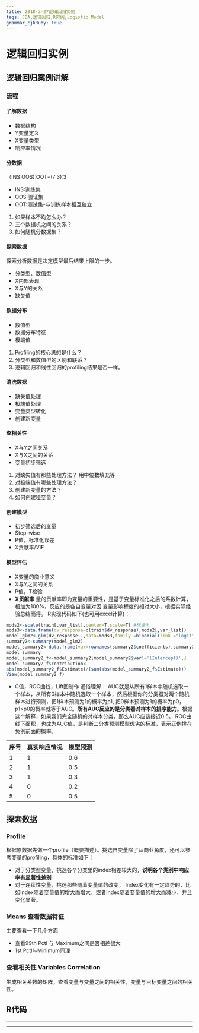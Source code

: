 ```yaml
---
title: 2018-3-27逻辑回归实例
tags: CDA,逻辑回归,R实例,Logistic Model
grammar_cjkRuby: true
---
```

# 逻辑回归实例
## 逻辑回归案例讲解
### 流程
#### 了解数据
- 数据结构
- Y变量定义
- X变量类型
- 响应率情况
#### 分数据
（INS:OOS):OOT=(7:3):3
- INS:训练集
- OOS:验证集
- OOT:测试集-与训练样本相互独立

1. 如果样本不均怎么办？
2. 三个数据机之间的关系？
3. 如何随机分数据集？
#### 探索数据
探索分析数据是决定模型最后结果上限的一步。
- 分类型、数值型
- X内部表现
- X与Y的关系
- 缺失值
#### 数据分布
- 数值型
- 数据分布特征
- 极端值
1. Profiling的核心思想是什么？
2. 分类型和数值型的区别和联系？
3. 逻辑回归和线性回归的profiling结果是否一样。

#### 清洗数据
- 缺失值处理
- 极端值处理
- 变量类型转化
- 创建新变量

#### 查相关性
- X与Y之间关系
- X与X之间的关系
- 变量初步筛选 
1. 对缺失值有那些处理方法？
用中位数填充等
2. 对极端值有哪些处理方法？
3. 创建新变量的方法？
4. 如何创建哑变量？
#### 创建模型
- 初步筛选后的变量
- Step-wise
- P值，标准化误差
- X贡献率/VIF
#### 模型评估
- X变量的商业意义
- X与Y之间的关系
- P值，T检验
- **X贡献率**
量的贡献率即为变量的重要性，是基于变量标准化之后的系数计算，相加为100%，反应的是各自变量对因
变量影响程度的相对大小，根据实际经验总结而得。 R实现代码如下(也可用excel计算)：

``` r
mods2<-scale(train[,var_list],center=T,scale=T) #标准化
mods3<-data.frame(dv_response=c(train$dv_response),mods2[,var_list])
model_glm2<-glm(dv_response~.,data=mods3,family =binomial(link ="logit")) #logistic model
summary2<-summary(model_glm2)
model_summary2<-data.frame(var=rownames(summary2$coefficients),summary2$coefficients) #do the
model summary
model_summary2_f<-model_summary2[model_summary2$var!='(Intercept)',]
model_summary2_f$contribution<-
abs(model_summary2_f$Estimate)/(sum(abs(model_summary2_f$Estimate)))
View(model_summary2_f)
```

- C值，ROC曲线，Lift图制作
通俗理解： AUC就是从所有1样本中随机选取一个样本，从所有0样本中随机选取一个样本，然后根据你的分类器对两个随机样本进行预测，把1样本预测为1的概率为p1, 把0样本预测为1的概率为p0， p1>p0的概率就等于AUC。**所有AUC反应的是分类器对样本的排序能力**。根据这个解释，如果我们完全随机的对样本分类，那么AUC应该接近0.5。
ROC曲线下面积，也成为AUC值，是判断二分类预测模型优劣的标准，表示正例排在负例前面的概率。

| 序号    |   真实响应情况  |  模型预测   |
| --- | --- | --- |
| 1    |1     |   0.6  |
|   2  | 1    |    0.5 |
|     3|  1   |    0.3 |
|     4|  0  |    0.2 |
| 5| 0| 0.5|
## 探索数据
### Profile
根据原数据先做一个profile（概要描述）。挑选自变量除了从商业角度，还可以参考变量的profiling，具体的标准如下：
- 对于分类型变量，挑选各个分类里的index相差较大的，**说明各个类别中响应率有显著性差别**
- 对于连续性变量，挑选那些随着变量值的改变， Index变化有一定趋势的，比如Index随着变量值的增大而增大，或者Index随着变量值的增大而减小，并且变化显著。

### Means 查看数据特征
主要查看一下几个方面
- 查看99th Pctl 与 Maximum之间是否相差很大
- 1st Pctl与Minimum同理

### 查看相关性 Variables Correlation
生成相关系数的矩阵，查看变量与变量之间的相关性，变量与目标变量之间的相关性。

## R代码





----------
----------


